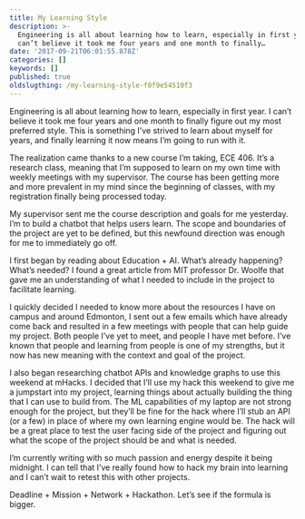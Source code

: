 ```yaml
---
title: My Learning Style
description: >-
  Engineering is all about learning how to learn, especially in first year. I
  can’t believe it took me four years and one month to finally…
date: '2017-09-21T06:01:55.878Z'
categories: []
keywords: []
published: true
oldslugthing: /my-learning-style-f0f9e54510f3
---
```


Engineering is all about learning how to learn, especially in first year. I can’t believe it took me four years and one month to finally figure out my most preferred style. This is something I’ve strived to learn about myself for years, and finally learning it now means I’m going to run with it.

The realization came thanks to a new course I’m taking, ECE 406. It’s a research class, meaning that I’m supposed to learn on my own time with weekly meetings with my supervisor. The course has been getting more and more prevalent in my mind since the beginning of classes, with my registration finally being processed today.

My supervisor sent me the course description and goals for me yesterday. I’m to build a chatbot that helps users learn. The scope and boundaries of the project are yet to be defined, but this newfound direction was enough for me to immediately go off.

I first began by reading about Education + AI. What’s already happening? What’s needed? I found a great article from MIT professor Dr. Woolfe that gave me an understanding of what I needed to include in the project to facilitate learning.

I quickly decided I needed to know more about the resources I have on campus and around Edmonton, I sent out a few emails which have already come back and resulted in a few meetings with people that can help guide my project. Both people I’ve yet to meet, and people I have met before. I’ve known that people and learning from people is one of my strengths, but it now has new meaning with the context and goal of the project.

I also began researching chatbot APIs and knowledge graphs to use this weekend at mHacks. I decided that I’ll use my hack this weekend to give me a jumpstart into my project, learning things about actually building the thing that I can use to build from. The ML capabilities of my laptop are not strong enough for the project, but they’ll be fine for the hack where I’ll stub an API (or a few) in place of where my own learning engine would be. The hack will be a great place to test the user facing side of the project and figuring out what the scope of the project should be and what is needed.

I’m currently writing with so much passion and energy despite it being midnight. I can tell that I’ve really found how to hack my brain into learning and I can’t wait to retest this with other projects.

Deadline + Mission + Network + Hackathon. Let’s see if the formula is bigger.